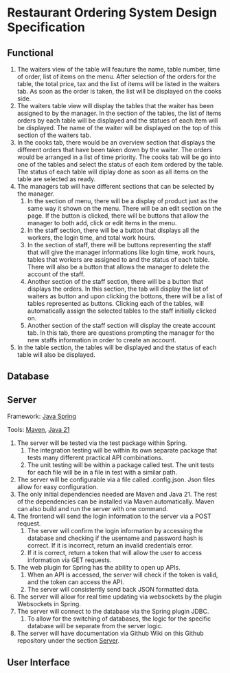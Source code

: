 # Restaurant Ordering System Design Specification

## Functional
1. The waiters view of the table will feauture the name, table number, time of order, list of items on the menu. After selection of the orders for the table, the total price, tax and the list of items will be listed in the waiters tab. As soon as the order is taken, the list will be displayed on the cooks side.
2. The waiters table view will display the tables that the waiter has been assigned to by the manager. In the section of the tables, the list of items orders by each table will be displayed and the statues of each item will be displayed. The name of the waiter will be displayed on the top of this section of the waiters tab.
3. In the cooks tab, there would be an overview section that displays the different orders that have been taken down by the waiter. The orders would be arranged in a list of time priority. The cooks tab will be go into one of the tables and select the status of each item ordered by the table. The status of each table will diplay done as soon as all items on the table are selected as ready.
4. The managers tab will have different sections that can be selected by the manager.
   1. In the section of menu, there will be a display of product just as the same way it shown on the menu. There will be an edit section on the page. If the button is clicked, there will be buttons that allow the manager to both add, click or edit items in the menu.
   2. In the staff section, there will be a button that displays all the workers, the login time, and total work hours.
   3. In the section of staff, there will be buttons representing the staff that will give the manager informations like login time, work hours, tables that workers are assigned to and the status of each table. There will also be a button that allows the manager to delete the account of the staff.
   4.  Another section of the staff section, there will be a button that displays the orders. In this section, the tab will display the list of waiters as button and upon clicking the bottons, there will be a list of tables represented as buttons. Clicking each of the tables, will automatically assign the selected tables to the staff initially clicked on.
   5.   Another section of the staff section will display the create account tab. In this tab, there are questions prompting the manager for the new staffs information in order to create an account.
5. In the table section, the tables will be displayed and the status of each table will also be displayed. 

## Database

## Server

Framework: [Java Spring](https://spring.io/)

Tools: [Maven](https://maven.apache.org/), [Java 21](https://www.oracle.com/java/technologies/javase/jdk21-archive-downloads.html)

1. The server will be tested via the test package within Spring.
   1. The integration testing will be within its own separate package that tests many different practical API combinations.
   2. The unit testing will be within a package called test. The unit tests for each file will be in a file in test with a similar path.
2. The server will be configurable via a file called .config.json. Json files allow for easy configuration.
3. The only initial dependencies needed are Maven and Java 21. The rest of the dependencies can be installed via Maven automatically. Maven can also build and run the server with one command.
4. The frontend will send the login information to the server via a POST request.  
   1. The server will confirm the login information by accessing the database and checking if the username and password hash is correct.  If it is incorrect, return an invalid credentials error.
   2. If it is correct, return a token that will allow the user to access information via GET requests.
5. The web plugin for Spring has the ability to open up APIs.
   1. When an API is accessed, the server will check if the token is valid, and the token can access the API.
   2. The server will consistently send back JSON formatted data.
6. The server will allow for real time updating via websockets by the plugin Websockets in Spring.
7. The server will connect to the database via the Spring plugin JDBC.
   1. To allow for the switching of databases, the logic for the specific database will be separate from the server logic. 
9. The server will have documentation via Github Wiki on this Github repository under the section [Server](https://github.com/CEG4110-Team-Jacob/Project/wiki/Server).  

## User Interface

